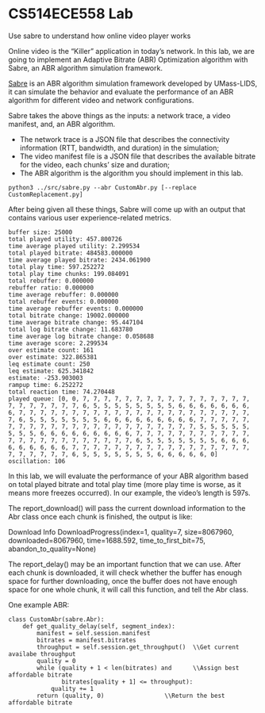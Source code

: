 # CS514ECE558 Lab

Use sabre to understand how online video player works

Online video is the “Killer” application in today’s network. In this lab, we are going to implement an Adaptive Bitrate (ABR) Optimization algorithm with Sabre, an ABR algorithm simulation framework.

[Sabre](https://github.com/UMass-LIDS/sabre) is an ABR algorithm simulation framework developed by UMass-LIDS, it can simulate the behavior and evaluate the performance of an ABR algorithm for different video and network configurations.

Sabre takes the above things as the inputs: a network trace, a video manifest, and, an ABR algorithm.

- The network trace is a JSON file that describes the connectivity information (RTT, bandwidth, and duration) in the simulation;
- The video manifest file is a JSON file that describes the available bitrate for the video, each chunks’ size and duration;
- The ABR algorithm is the algorithm you should implement in this lab.

`python3 ../src/sabre.py --abr CustomAbr.py [--replace CustomReplacement.py]`

After being given all these things, Sabre will come up with an output that contains various user experience-related metrics.

```
buffer size: 25000
total played utility: 457.800726
time average played utility: 2.299534
total played bitrate: 484583.000000
time average played bitrate: 2434.061900
total play time: 597.252272
total play time chunks: 199.084091
total rebuffer: 0.000000
rebuffer ratio: 0.000000
time average rebuffer: 0.000000
total rebuffer events: 0.000000
time average rebuffer events: 0.000000
total bitrate change: 19002.000000
time average bitrate change: 95.447104
total log bitrate change: 11.683780
time average log bitrate change: 0.058688
time average score: 2.299534
over estimate count: 161
over estimate: 322.865381
leq estimate count: 250
leq estimate: 625.341842
estimate: -253.903003
rampup time: 6.252272
total reaction time: 74.270448
played queue: [0, 0, 7, 7, 7, 7, 7, 7, 7, 7, 7, 7, 7, 7, 7, 7, 7, 7, 7, 7, 7, 7, 7, 7, 7, 6, 5, 5, 5, 5, 5, 5, 5, 5, 6, 6, 6, 6, 6, 6, 6, 6, 7, 7, 7, 7, 7, 7, 7, 7, 7, 7, 7, 7, 7, 7, 7, 7, 7, 7, 7, 7, 7, 7, 7, 6, 5, 5, 5, 5, 5, 5, 5, 6, 6, 6, 6, 6, 6, 6, 6, 6, 7, 7, 7, 7, 7, 7, 7, 7, 7, 7, 7, 7, 7, 7, 7, 7, 7, 7, 7, 7, 7, 7, 7, 5, 5, 5, 5, 5, 5, 5, 5, 6, 6, 6, 6, 6, 6, 6, 6, 6, 7, 7, 7, 7, 7, 7, 7, 7, 7, 7, 7, 7, 7, 7, 7, 7, 7, 7, 7, 7, 7, 7, 7, 6, 5, 5, 5, 5, 5, 5, 5, 6, 6, 6, 6, 6, 6, 6, 6, 6, 7, 7, 7, 7, 7, 7, 7, 7, 7, 7, 7, 7, 7, 7, 7, 7, 7, 7, 7, 7, 7, 7, 7, 6, 5, 5, 5, 5, 5, 5, 5, 6, 6, 6, 6, 6, 0]
oscillation: 106
```

In this lab, we will evaluate the performance of your ABR algorithm based on total played bitrate and total play time (more play time is worse, as it means more freezes occurred). In our example, the video’s length is 597s.


The report_download() will pass the current download information to the Abr class once each chunk is finished, the output is like:

Download Info DownloadProgress(index=1, quality=7, size=8067960, downloaded=8067960, time=1688.592, time_to_first_bit=75, abandon_to_quality=None)

The report_delay() may be an important function that we can use. After each chunk is downloaded, it will check whether the buffer has enough space for further downloading, once the buffer does not have enough space for one whole chunk, it will call this function, and tell the Abr class.

One example ABR:

```
class CustomAbr(sabre.Abr):
    def get_quality_delay(self, segment_index):
        manifest = self.session.manifest
        bitrates = manifest.bitrates
        throughput = self.session.get_throughput()	\\Get current availabe throughput
        quality = 0
        while (quality + 1 < len(bitrates) and		\\Assign best affordable bitrate
               bitrates[quality + 1] <= throughput):
            quality += 1
        return (quality, 0)					\\Return the best affordable bitrate

```
